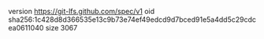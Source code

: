 version https://git-lfs.github.com/spec/v1
oid sha256:1c428d8d366535e13c9b73e74ef49edcd9d7bced91e5a4dd5c29cdcea0611040
size 3067
